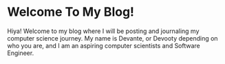 # Welcome To My Blog!
Hiya! Welcome to my blog where I will be posting and journaling my computer science journey.
My name is Devante, or Devooty depending on who you are, and I am an aspiring computer scientists and Software Engineer. 

